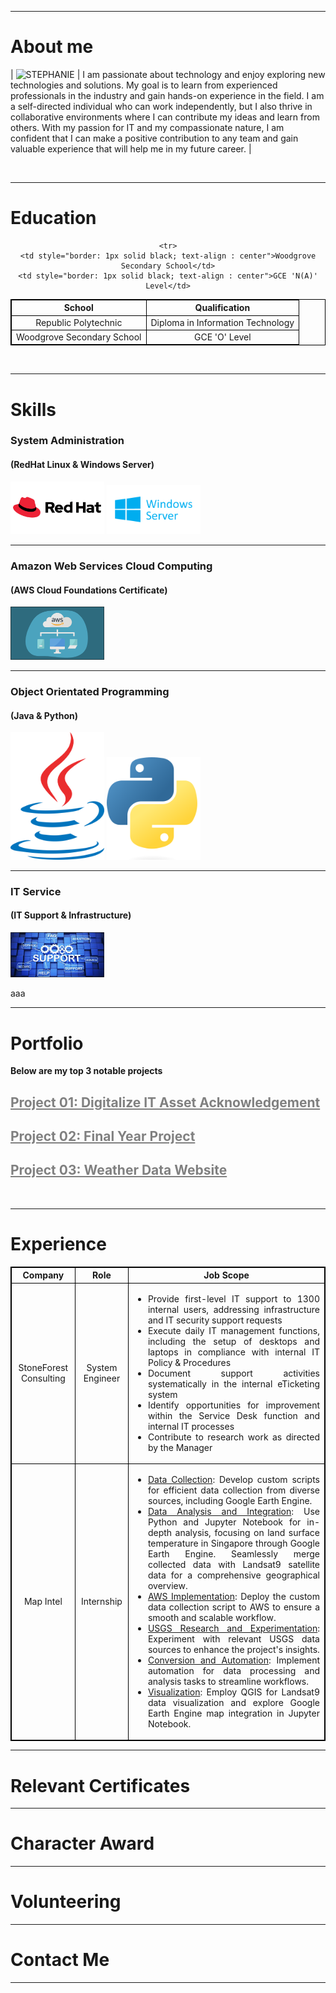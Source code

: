   ---

# About me

| ![STEPHANIE](https://media.discordapp.net/attachments/756886213276860477/1213826467117535334/image.png?ex=65f6e2fd&is=65e46dfd&hm=57e992e89f862616308c4984c0acef34daa86bbe11950b0b19a209c1d314b164&=&format=webp&quality=lossless&width=200&height=250) | I am passionate about technology and enjoy exploring new technologies and solutions. My goal is to learn from experienced professionals in the industry and gain hands-on experience in the field. I am a self-directed individual who can work independently, but I also thrive in collaborative environments where I can contribute my ideas and learn from others. With my passion for IT and my compassionate nature, I am confident that I can make a positive contribution to any team and gain valuable experience that will help me in my future career. |

<br>

* * *

# Education
<center>
<table style="border: 1px solid black;">
  <tr style="border: 1px solid black;">
    <th style="border: 1px solid black;"><b>School</b></th>
    <th style="border: 1px solid black;"><b>Qualification</b></th>
  </tr>
  <tr>
    <td style="border: 1px solid black; text-align : center">Republic Polytechnic</td>
    <td style="border: 1px solid black; text-align : center">Diploma in Information Technology</td>
  </tr>
  <tr>
    <td style="border: 1px solid black; text-align : center">Woodgrove Secondary School</td>
    <td style="border: 1px solid black; text-align : center">GCE 'O' Level</td>
  </tr>
  
    <tr>
    <td style="border: 1px solid black; text-align : center">Woodgrove Secondary School</td>
    <td style="border: 1px solid black; text-align : center">GCE 'N(A)' Level</td>
  </tr>
</table>
</center>
<br>

* * *

# Skills

### System Administration
#### (RedHat Linux & Windows Server)
<img src="./assets/images/RedHat.png" width="150px"/>
<img src="./assets/images/Windows%20Server.png" width="150px"/>

<hr>

### Amazon Web Services Cloud Computing
#### (AWS Cloud Foundations Certificate)
<img src="./assets/images/AWS%20Cloud%20Computing.png" width="150px"/>


<hr>

### Object Orientated Programming
#### (Java & Python)
<img src="./assets/images/java.png" width="150px"/>
<img src="./assets/images/Python-logo-notext.svg.png" width="150px"/>

<hr>

### IT Service
#### (IT Support & Infrastructure)
<img src="./assets/images/IT%20Service.png" width="150px"/>

aaa

* * *

# Portfolio
**Below are my top 3 notable projects**

<h2> <a href="project02.html" style="color: gray"> Project 01: Digitalize IT Asset Acknowledgement </a> </h2>

<h2> <a href="project03.html" style="color: gray"> Project 02: Final Year Project </a> </h2>

<h2> <a href="project04.html" style="color: gray"> Project 03: Weather Data Website  </a> </h2>

<br>

* * *

# Experience

<table style="border: 1px solid black; width: 100%;">


  <tr style="border: 1px solid black;">
    <th style="border: 1px solid black;  text-align: center;"><b>Company</b></th>
    <th style="border: 1px solid black; text-align: center;"><b>Role</b></th>
	<th style="border: 1px solid black; text-align: center;"><b>Job Scope</b></th>
  </tr>

  <tr style="border: 1px solid black;">
    <td style="border: 1px solid black; text-align: center;" >StoneForest Consulting</td>
    <td style="border: 1px solid black;  text-align: center;">System Engineer</td>
	<td style="border: 1px solid black;  text-align: justify;"><ul><li>Provide first-level IT support to 1300 internal users, addressing infrastructure and IT security support requests</li><li>Execute daily IT management functions, including the setup of desktops and laptops in compliance with internal IT Policy & Procedures</li><li>Document support activities systematically in the internal eTicketing system</li><li>Identify opportunities for improvement within the Service Desk function and internal IT processes</li><li>Contribute to research work as directed by the Manager</li></ul></td>
  </tr>

  <tr style="border: 1px solid black;">
  <td style="border: 1px solid black; text-align: center;" >Map Intel</td>
    <td style="border: 1px solid black;  text-align: center;">Internship</td>
	<td style="border: 1px solid black;  text-align: justify;"><ul><li><u>Data Collection</u>: Develop custom scripts for efficient data collection from diverse sources, including Google Earth Engine.</li><li><u>Data Analysis and Integration</u>: Use Python and Jupyter Notebook for in-depth analysis, focusing on land surface temperature in Singapore through Google Earth Engine. Seamlessly merge collected data with Landsat9 satellite data for a comprehensive geographical overview.</li><li><u>AWS Implementation</u>: Deploy the custom data collection script to AWS to ensure a smooth and scalable workflow.</li><li><u>USGS Research and Experimentation</u>: Experiment with relevant USGS data sources to enhance the project's insights.</li><li><u>Conversion and Automation</u>: Implement automation for data processing and analysis tasks to streamline workflows.</li><li><u>Visualization</u>: Employ QGIS for Landsat9 data visualization and explore Google Earth Engine map integration in Jupyter Notebook.</li></ul></td>
  </tr>

</table>

* * *

# Relevant Certificates

* * *

# Character Award

* * *

# Volunteering

* * *

# Contact Me

* * *


<!--

layout: default
---

Hello! 

Text can be **bold**, _italic_, or ~~strikethrough~~.

[Link to another page](./another-page.html).

There should be whitespace between paragraphs.

There should be whitespace between paragraphs. We recommend including a README, or a file with information about your project.

# Header 1

This is a normal paragraph following a header. GitHub is a code hosting platform for version control and collaboration. It lets you and others work together on projects from anywhere.

## Header 2

> This is a blockquote following a header.
>
> When something is important enough, you do it even if the odds are not in your favor.

### Header 3

```js
// Javascript code with syntax highlighting.
var fun = function lang(l) {
  dateformat.i18n = require('./lang/' + l)
  return true;
}
```

```ruby
# Ruby code with syntax highlighting
GitHubPages::Dependencies.gems.each do |gem, version|
  s.add_dependency(gem, "= #{version}")
end
```

#### Header 4

*   This is an unordered list following a header.
*   This is an unordered list following a header.
*   This is an unordered list following a header.

##### Header 5

1.  This is an ordered list following a header.
2.  This is an ordered list following a header.
3.  This is an ordered list following a header.

###### Header 6

| head1        | head two          | three |
|:-------------|:------------------|:------|
| ok           | good swedish fish | nice  |
| out of stock | good and plenty   | nice  |
| ok           | good `oreos`      | hmm   |
| ok           | good `zoute` drop | yumm  |

### There's a horizontal rule below this.

* * *

### Here is an unordered list:

*   Item foo
*   Item bar
*   Item baz
*   Item zip

### And an ordered list:

1.  Item one
1.  Item two
1.  Item three
1.  Item four

### And a nested list:

- level 1 item
  - level 2 item
  - level 2 item
    - level 3 item
    - level 3 item
- level 1 item
  - level 2 item
  - level 2 item
  - level 2 item
- level 1 item
  - level 2 item
  - level 2 item
- level 1 item

### Small image

![Octocat](https://github.githubassets.com/images/icons/emoji/octocat.png)

### Large image

![Branching](https://guides.github.com/activities/hello-world/branching.png)


### Definition lists can be used with HTML syntax.

<dl>
<dt>Name</dt>
<dd>Godzilla</dd>
<dt>Born</dt>
<dd>1952</dd>
<dt>Birthplace</dt>
<dd>Japan</dd>
<dt>Color</dt>
<dd>Green</dd>
</dl>

```
Long, single-line code blocks should not wrap. They should horizontally scroll if they are too long. This line should be long enough to demonstrate this.
```

```
The final element.
```
-->